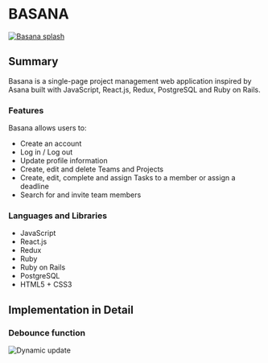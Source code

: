 # BASANA

[![Basana splash](https://github.com/liamzhang40/Basana/blob/master/basana_wireframe/Screen%20Shot%202018-06-03%20at%206.22.32%20PM.png)](https://basana.herokuapp.com)

## Summary
Basana is a single-page project management web application inspired by Asana built with JavaScript, React.js, Redux, PostgreSQL and Ruby on Rails.

### Features
Basana allows users to: 
* Create an account
* Log in / Log out
* Update profile information
* Create, edit and delete Teams and Projects
* Create, edit, complete and assign Tasks to a member or assign a deadline
* Search for and invite team members

### Languages and Libraries
* JavaScript
* React.js
* Redux
* Ruby
* Ruby on Rails
* PostgreSQL
* HTML5 + CSS3

## Implementation in Detail
###  Debounce function
![Dynamic update](https://github.com/liamzhang40/Basana/blob/master/basana_wireframe/dynamic_update.gif)
